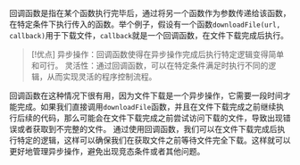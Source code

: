 回调函数是指在某个函数执行完毕后，通过将另一个函数作为参数传递给该函数，在特定条件下执行传入的函数。举个例子，假设有一个函数`downloadFile(url, callback)`用于下载文件，`callback`就是一个回调函数，在文件下载完成后执行。

> [!优点]
> 异步操作：回调函数使得在异步操作完成后执行特定逻辑变得简单和可行。
> 灵活性：通过回调函数，可以在特定条件满足时执行不同的逻辑，从而实现灵活的程序控制流程。

回调函数在这种情况下很有用，因为文件下载是一个异步操作，它需要一段时间才能完成。如果我们直接调用`downloadFile`函数，并且在文件下载完成之前继续执行后续的代码，那么可能会在文件下载完成之前尝试访问下载的文件，导致出现错误或者获取到不完整的文件。 通过使用回调函数，我们可以在文件下载完成后执行特定的逻辑，这样可以确保我们在获取文件之前等待文件完全下载。这样就可以更好地管理异步操作，避免出现竞态条件或者其他问题。
